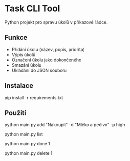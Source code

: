 # Task CLI Tool

Python projekt pro správu úkolů v příkazové řádce.

## Funkce
- Přidání úkolu (název, popis, priorita)
- Výpis úkolů
- Označení úkolu jako dokončeného
- Smazání úkolu
- Ukládání do JSON souboru

## Instalace
pip install -r requirements.txt


## Použití
python main.py add "Nakoupit" -d "Mléko a pečivo" -p high

python main.py list

python main.py done 1

python main.py delete 1

